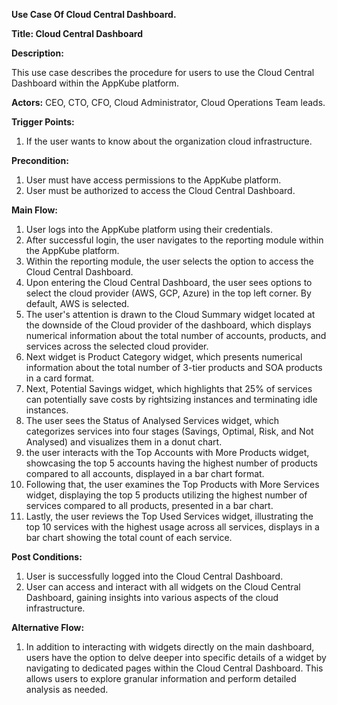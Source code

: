 ﻿**Use Case Of Cloud Central Dashboard.**

**Title: Cloud Central Dashboard**

**Description:**

This use case describes the procedure for users to use the Cloud Central Dashboard within the AppKube platform. 

**Actors:**  CEO, CTO, CFO, Cloud Administrator, Cloud Operations Team leads.

**Trigger Points:**

1. If the user wants to know about the organization cloud infrastructure.

**Precondition:**

1. User must have access permissions to the AppKube platform.
1. User must be authorized to access the Cloud Central Dashboard.

**Main Flow:**

1. User logs into the AppKube platform using their credentials.
1. After successful login, the user navigates to the reporting module within the AppKube platform.
1. Within the reporting module, the user selects the option to access the Cloud Central Dashboard.
1. Upon entering the Cloud Central Dashboard, the user sees options to select the cloud provider (AWS, GCP, Azure) in the top left corner. By default, AWS is selected.
1. The user's attention is drawn to the Cloud Summary widget located at the downside of the Cloud provider of the dashboard, which displays numerical information about the total number of accounts, products, and services across the selected cloud provider.
1. Next widget is Product Category widget, which presents numerical information about the total number of 3-tier products and SOA products in a card format.
1. Next, Potential Savings widget, which highlights that 25% of services can potentially save costs by rightsizing instances and terminating idle instances.
1. The user sees the Status of Analysed Services widget, which categorizes services into four stages (Savings, Optimal, Risk, and Not Analysed) and visualizes them in a donut chart.
1. the user interacts with the Top Accounts with More Products widget, showcasing the top 5 accounts having the highest number of products compared to all accounts, displayed in a bar chart format.
1. Following that, the user examines the Top Products with More Services widget, displaying the top 5 products utilizing the highest number of services compared to all products, presented in a bar chart.
1. Lastly, the user reviews the Top Used Services widget, illustrating the top 10 services with the highest usage across all services, displays in a bar chart showing the total count of each service.

**Post Conditions:**

1. User is successfully logged into the Cloud Central Dashboard.
1. User can access and interact with all widgets on the Cloud Central Dashboard, gaining insights into various aspects of the cloud infrastructure.

**Alternative Flow:**

1. In addition to interacting with widgets directly on the main dashboard, users have the option to delve deeper into specific details of a widget by navigating to dedicated pages within the Cloud Central Dashboard. This allows users to explore granular information and perform detailed analysis as needed.

